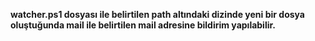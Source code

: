 **watcher.ps1 dosyası ile belirtilen path altındaki dizinde yeni bir dosya oluştuğunda mail ile belirtilen mail adresine bildirim yapılabilir.**    